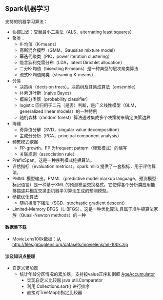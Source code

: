 ## Spark机器学习

支持的机器学习算法：
- 协调过滤：交替最小二乘法（ALS，alternating least squares）
- 聚类：
    - K-均值（K-means）
    - 高斯混合模型（GMM，Gaussian mixture model）
    - 幂迭代聚类（PIC，power iteration clustering）
    - 隐含狄利克雷分布（LDA，latent Dirichlet allocation）
    - 二分K-均值（bisecting K-means）是一种典型的层次聚类算法
    - 流式K-均值聚类（steaming K-means）
- 分类
    - 决策树（decision trees）。决策树及其集成算法（ensemble）
    - 朴素贝叶斯（naive Bayes）
    - 概率分类器（probability classifier）
    - logistic 回归用于二元（是否）判断，是广义线性模型（GLM，generalized linear models）的一种特例
    - 随机森林（random forest）算法通过集成多个决策树来确定决策边界
- 降维
    - 奇异值分解（SVD，singular value decomposition）
    - 主成分分析（PCA，principal component analysis）
- 频繁模式挖掘
    - FP-growth。FP 为frequent pattern（频繁模式）的缩写
    - 关联规则（association rule）
- PrefixSpan。这是一种序列模式挖掘算法。
- 评估指标（evaluation metrics）。spark.mllib 提供了一套指标，用于评估算法。
- PMML 模型输出。PMML（predictive model markup language，预测模型标记语言）是一种基于XML 的预测模型交换格式。它使得各个分析类应用能够描述并相互交换由机器学习算法生成的预测模型。
- 参数优化算法
    - 随机梯度下降法（SGD，stochastic gradient descent）
- Limited-Memory BFGS（L-BFGS）。这是一种优化算法,且属于准牛顿算法家族（Quasi-Newton methods）的一种



#### 数据集下载
- MovieLens100k数据：[从http://files.grouplens.org/datasets/movielens/ml-100k.zip](http://files.grouplens.org/datasets/movielens/ml-100k.zip)


#### 涉及知识点整理
- 自定义累加器
    - 统计年龄分区情况的累加器，支持按value正序和倒叙 [AgeAccumulator](https://github.com/fancyChuan/bigdata-learn/blob/master/spark/src/main/java/mlWithSpark/explore\AgeAccumulator.java)
        - 实现自定义比较器 java.util.Comparator
        - 利用 Collections.sort() 进行排序
        - 直接对TreeMap()指定比较器
